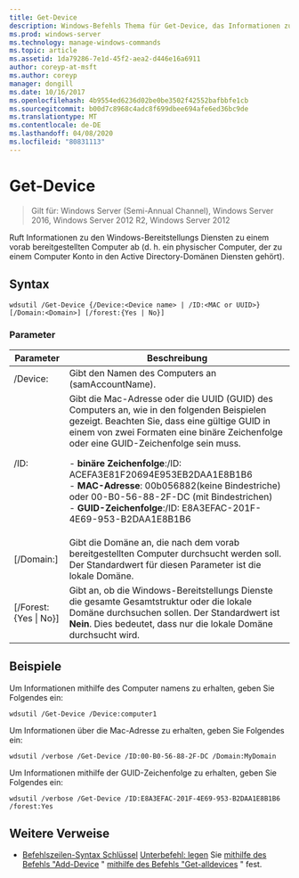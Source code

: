 ```yaml
---
title: Get-Device
description: Windows-Befehls Thema für Get-Device, das Informationen zu den Windows-Bereitstellungs Diensten von einem vorab bereitgestellten Computer (d. h. ein physischer Computer, der zu einem Computer Konto in den Active Directory-Domänen Diensten gehört hat) abruft.
ms.prod: windows-server
ms.technology: manage-windows-commands
ms.topic: article
ms.assetid: 1da79286-7e1d-45f2-aea2-d446e16a6911
author: coreyp-at-msft
ms.author: coreyp
manager: dongill
ms.date: 10/16/2017
ms.openlocfilehash: 4b9554ed6236d02be0be3502f42552bafbbfe1cb
ms.sourcegitcommit: b00d7c8968c4adc8f699dbee694afe6ed36bc9de
ms.translationtype: MT
ms.contentlocale: de-DE
ms.lasthandoff: 04/08/2020
ms.locfileid: "80831113"
---
```

# <a name="get-device"></a>Get-Device

>Gilt für: Windows Server (Semi-Annual Channel), Windows Server 2016, Windows Server 2012 R2, Windows Server 2012

Ruft Informationen zu den Windows-Bereitstellungs Diensten zu einem vorab bereitgestellten Computer ab (d. h. ein physischer Computer, der zu einem Computer Konto in den Active Directory-Domänen Diensten gehört).

## <a name="syntax"></a>Syntax
```
wdsutil /Get-Device {/Device:<Device name> | /ID:<MAC or UUID>} [/Domain:<Domain>] [/forest:{Yes | No}]
```
### <a name="parameters"></a>Parameter
|Parameter|Beschreibung|
|-------|--------|
|/Device:<Device name>|Gibt den Namen des Computers an (samAccountName).|
|/ID:<MAC or UUID>|Gibt die Mac-Adresse oder die UUID (GUID) des Computers an, wie in den folgenden Beispielen gezeigt. Beachten Sie, dass eine gültige GUID in einem von zwei Formaten eine binäre Zeichenfolge oder eine GUID-Zeichenfolge sein muss.<p>-   **binäre Zeichenfolge**:/ID: ACEFA3E81F20694E953EB2DAA1E8B1B6<br />-   **MAC-Adresse**: 00b056882(keine Bindestriche) oder 00-B0-56-88-2F-DC (mit Bindestrichen)<br />-   **GUID-Zeichenfolge**:/ID: E8A3EFAC-201F-4E69-953-B2DAA1E8B1B6|
|[/Domain:<Domain>]|Gibt die Domäne an, die nach dem vorab bereitgestellten Computer durchsucht werden soll. Der Standardwert für diesen Parameter ist die lokale Domäne.|
|[/Forest: {Yes &#124; No}]|Gibt an, ob die Windows-Bereitstellungs Dienste die gesamte Gesamtstruktur oder die lokale Domäne durchsuchen sollen. Der Standardwert ist **Nein**. Dies bedeutet, dass nur die lokale Domäne durchsucht wird.|
## <a name="examples"></a><a name=BKMK_examples></a>Beispiele
Um Informationen mithilfe des Computer namens zu erhalten, geben Sie Folgendes ein:
```
wdsutil /Get-Device /Device:computer1
```
Um Informationen über die Mac-Adresse zu erhalten, geben Sie Folgendes ein:
```
wdsutil /verbose /Get-Device /ID:00-B0-56-88-2F-DC /Domain:MyDomain
```
Um Informationen mithilfe der GUID-Zeichenfolge zu erhalten, geben Sie Folgendes ein:
```
wdsutil /verbose /Get-Device /ID:E8A3EFAC-201F-4E69-953-B2DAA1E8B1B6 /forest:Yes
```
## <a name="additional-references"></a>Weitere Verweise
- [Befehlszeilen-Syntax Schlüssel](command-line-syntax-key.md)
[Unterbefehl: legen](subcommand-set-device.md) Sie
[mithilfe des Befehls "Add-Device](using-the-add-device-command.md) "
[mithilfe des Befehls "Get-alldevices](using-the-get-alldevices-command.md) " fest.
